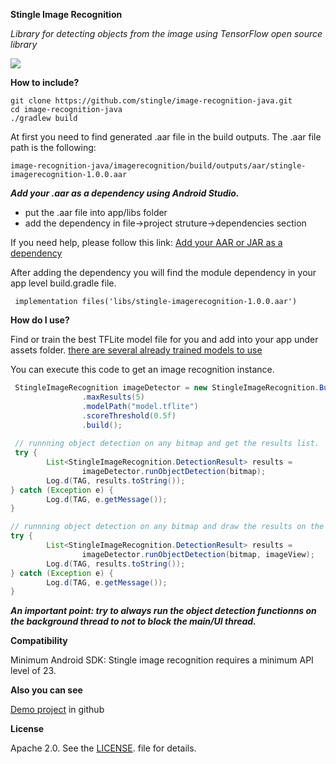 **Stingle Image Recognition**

*Library for detecting objects from the image using TensorFlow open source library*

![](https://avatars.githubusercontent.com/u/69607920?s=200&v=4)

**How to include?**

```
git clone https://github.com/stingle/image-recognition-java.git
cd image-recognition-java
./gradlew build
```
At first you need to find generated .aar file in the build outputs. The .aar file path is the following:
```
image-recognition-java/imagerecognition/build/outputs/aar/stingle-imagerecognition-1.0.0.aar
```
***Add your .aar as a dependency using Android Studio.***

- put the .aar file into app/libs folder
- add the dependency in file->project struture->dependencies section

If you need help, please follow this link:
[Add your AAR or JAR as a dependency](https://developer.android.com/studio/projects/android-library#psd-add-aar-jar-dependency)

After adding the dependency you will find the module dependency in your app level build.gradle file.
```
 implementation files('libs/stingle-imagerecognition-1.0.0.aar')
```

**How do I use?**

Find or train the best TFLite model file for you and add into your app under assets folder.
[there are several already trained models to use](https://tfhub.dev/tensorflow/collections/lite/task-library/object-detector/1)

You can execute this code to get an image recognition instance.

```java
 StingleImageRecognition imageDetector = new StingleImageRecognition.Builder(this)
                .maxResults(5)
                .modelPath("model.tflite")
                .scoreThreshold(0.5f)
                .build();
 
 // runnning object detection on any bitmap and get the results list.
 try {
        List<StingleImageRecognition.DetectionResult> results =
                imageDetector.runObjectDetection(bitmap);
        Log.d(TAG, results.toString());
} catch (Exception e) {
        Log.d(TAG, e.getMessage());
}

// runnning object detection on any bitmap and draw the results on the imageview.
try {
        List<StingleImageRecognition.DetectionResult> results =
                imageDetector.runObjectDetection(bitmap, imageView);
        Log.d(TAG, results.toString());
} catch (Exception e) {
        Log.d(TAG, e.getMessage());
}
```

***An important point: try to always run the object detection functionns on the background thread to not to block the main/UI thread.***

**Compatibility**

Minimum Android SDK: Stingle image recognition requires a minimum API level of 23.

**Also you can see**

[Demo project](https://github.com/stingle/image-recognition-java/tree/main/app) in github

**License**

Apache 2.0. See the [LICENSE](https://github.com/Armen101/AudioRecordView/blob/master/LICENSE). file for details.
